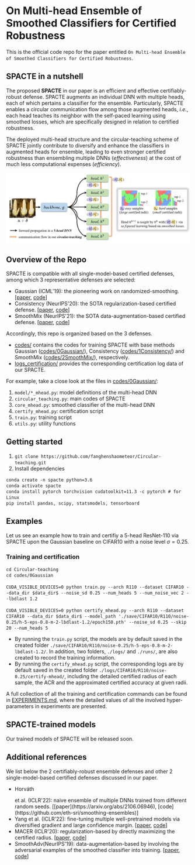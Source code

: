 # On Multi-head Ensemble of Smoothed Classifiers for Certified Robustness

This is the official code repo for the paper entitled `On Multi-head Ensemble of Smoothed Classifiers for Certified Robustness`.

## SPACTE in a nutshell

The proposed **SPACTE** in our paper is an efficient and effective certifiably-robust defense. SPACTE augments an individual DNN with multiple heads, each of which pertains a classifier for the ensemble. Particularly, SPACTE enables a circular communication flow among those augmented heads, *i.e.*, each head teaches its neighbor with the self-paced learning using smoothed losses, which are specifically designed in relation to certified robustness.

The deployed multi-head structure and the circular-teaching scheme of SPACTE jointly contribute to diversify and enhance the classifiers in augmented heads for ensemble, leading to even stronger certified robustness than ensembling multiple DNNs (*effectiveness*) at the cost of much less computational expenses (*efficiency*).

<!-- <a href="pics/figure.pdf"><img src="pics/figure.jpg" height="350" width="1000" ></a> -->
<a href="pics/figure.pdf"><div align="center"><img src="pics/figure.jpg"></div></a>

## Overview of the Repo

SPACTE is compatible with all single-model-based certified defenses, among which 3 representative defenses are selected:
- Gaussian (ICML'19): the pioneering work on randomized-smoothing. [[paper](https://arxiv.org/abs/1902.02918), [code](https://github.com/locuslab/smoothing)]
- Consistency (NeurIPS'20): the SOTA regularization-based certified defense. [[paper](https://arxiv.org/abs/2006.04062), [code](https://github.com/jh-jeong/smoothing-consistency)]
- SmoothMix (NeurIPS'21): the SOTA data-augmentation-based certified defense. [[paper](https://arxiv.org/abs/2111.09277), [code](https://github.com/jh-jeong/smoothmix)]

Accordingly, this repo is organized based on the 3 defenses.
- [codes/](./codes/) contains the codes for training SPACTE with base methods Gaussian ([codes/0Gaussian/](./codes/0Gaussian)), Consistency ([codes/1Consistency/](./codes/1Consistency)) and SmoothMix ([codes/2SmoothMix/](./codes/2SmoothMix)), respectively.
- [logs_certification/](./logs_certification) provides the corresponding certification log data of our SPACTE.

For example, take a close look at the files in [codes/0Gaussian/](./codes/0Gaussian):
1. `model/*_mhead.py`: model definitions of the multi-head DNN
2. `circular_teaching.py`: main codes of SPACTE
3. `core_mhead.py`: smoothed classifier of the multi-head DNN
4. `certify_mhead.py`: certification script
5. `train.py`: training script
6. `utils.py`: utility functions

## Getting started
1. `git clone https://github.com/fanghenshaometeor/Circular-teaching.git`
2. Install dependencies
```
conda create -n spacte python=3.6
conda activate spacte
conda install pytorch torchvision cudatoolkit=11.3 -c pytorch # for Linux
pip install pandas, scipy, statsmodels, tensorboard
```

## Examples
Let us see an example how to train and certifiy a 5-head ResNet-110 via SPACTE upon the Gaussian baseline on CIFAR10 with a noise level $\sigma=0.25$.

### Training and certification
```
cd Circular-teaching
cd codes/0Gaussian

CUDA_VISIBLE_DEVICES=0 python train.py --arch R110 --dataset CIFAR10 --data_dir $data_dir$ --noise_sd 0.25 --num_heads 5 --num_noise_vec 2 --lbdlast 1.2

CUDA_VISIBLE_DEVICES=0 python certify_mhead.py --arch R110 --dataset CIFAR10 --data_dir $data_dir$ --model_path './save/CIFAR10/R110/noise-0.25/h-5-eps-0.8-m-2-lbdlast-1.2/epoch150.pth' --noise_sd 0.25 --skip 20 --num_heads 5
```
- By running the `train.py` script, the models are by default saved in the created folder `./save/CIFAR10/R110/noise-0.25/h-5-eps-0.8-m-2-lbdlast-1.2/`. In addition, two folders, `./logs/` and `./runs/`, are also created to record the training information.
- By running the `certify_mhead.py` script, the corresponding logs are by default saved in the created folder `./logs/CIFAR10/R110/noise-0.25/certify-mhead/`, including the detailed certified radius of each sample, the ACR and the approximated certified accuracy at given radii.

A full collection of all the training and certification commands can be found in [EXPERIMENTS.md](./EXPERIMENTS.md), where the detailed values of all the involved hyper-parameters in experiments are presented.

## SPACTE-trained models

Our trained models of SPACTE will be released soon.

## Additional references
We list below the 2 certifiably-robust ensemble defenses and other 2 single-model-based certified defenses discussed in our paper.
- <p>Horva&#769;th</p> et al. (ICLR'22): naive ensemble of multiple DNNs trained from different random seeds. [[paper](https://arxiv.org/abs/2106.06946), [code](https://github.com/eth-sri/smoothing-ensembles)]
- Yang et al. (ICLR'22): fine-tuning multiple well-pretrained models via diversified gradient and large confidence margin. [[paper](https://arxiv.org/abs/2107.10873), [code](https://openreview.net/attachment?id=tUa4REjGjTf&name=supplementary_material)]
- MACER (ICLR'20): regularization-based by directly maximizing the certified radius. [[paper](https://arxiv.org/abs/2001.02378), [code](https://github.com/RuntianZ/macer)]
- SmoothAdv(NeurIPS'19): data-augmentation-based by involving the adversarial examples of the smoothed classifier into training. [[paper](https://arxiv.org/abs/1906.04584), [code](https://github.com/Hadisalman/smoothing-adversarial)]
